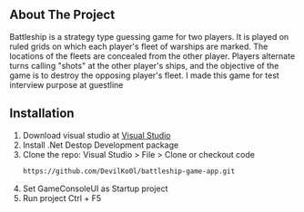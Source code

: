 <!-- ABOUT THE PROJECT -->
## About The Project

Battleship is a strategy type guessing game for two players. 
It is played on ruled grids on which each player's fleet of warships are marked. 
The locations of the fleets are concealed from the other player. 
Players alternate turns calling "shots" at the other player's ships, and the objective of the game is to destroy the opposing player's fleet.
I made this game for test interview purpose at guestline


<!-- Installation -->
## Installation

1. Download visual studio at [Visual Studio](https://visualstudio.microsoft.com/)
2. Install .Net Destop Development package
3. Clone the repo: Visual Studio > File > Clone or checkout code
   ```sh
   https://github.com/DevilKo0l/battleship-game-app.git
   ```
4. Set GameConsoleUI as Startup project
5. Run project Ctrl + F5 
